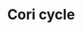 ---
annotations:
- id: PW:0000033
  parent: classic metabolic pathway
  type: Pathway Ontology
  value: energy metabolic pathway
authors:
- Mkutmon
- MaintBot
- Eweitz
- Egonw
description: ''
last-edited: 2021-10-07
organisms:
- Bos taurus
redirect_from:
- /index.php/Pathway:WP3114
- /instance/WP3114
revision: null
schema-jsonld:
- '@context': https://schema.org/
  '@id': https://wikipathways.github.io/pathways/WP3114.html
  '@type': Dataset
  creator:
    '@type': Organization
    name: WikiPathways
  description: ''
  keywords:
  - ''
  - 1, 3 Bisphosphate Glycerate
  - 2 Phosphoglycerate
  - 3 Phosphoglycerate
  - 6P Gluconate
  - 6P Gluconic Acid Lactone
  - ADP
  - ALDOA
  - ATP
  - Alanine
  - DHAP
  - Enolase
  - Epimerase
  - Erythrose
  - Fructose 1,6-bisphosphate
  - Fructose 6P
  - G3P
  - G6P
  - G6PD
  - GAPDH
  - GPI
  - GPT
  - Gluconeogenesis
  - Gluconolactonase
  - Glucose
  - Glycogen
  - Glycogenesis
  - Glycogenolysis
  - Glycolosis
  - H2O
  - HK1
  - Insulin
  - Isomerase
  - Kreb's Cycle
  - LDHA
  - Lactate
  - NAD+
  - NADH
  - PFKP
  - PGAM1
  - PGK1
  - PGK2
  - Phosphoenol Pyruvate
  - Pyruvate
  - Pyruvate Kinase
  - Ribose
  - Rubulose
  - SLC2A1
  - SLC2A2
  - SLC2A4
  - Sedoheptulose
  - TALDO1
  - TPI1
  - Transketolase
  - Xylulose
  license: CC0
  name: Cori cycle
seo: CreativeWork
title: Cori cycle
wpid: WP3114
---